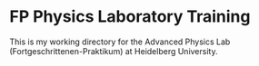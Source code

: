 # FP Physics Laboratory Training
This is my working directory for the Advanced Physics Lab (Fortgeschrittenen-Praktikum) at Heidelberg University. 
